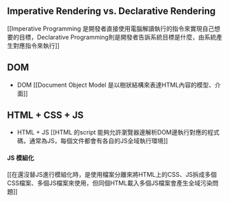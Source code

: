 

## Imperative Rendering vs. Declarative Rendering

[[Imperative Programming 是開發者直接使用電腦解讀執行的指令來實現自己想要的目標，Declarative Programming則是開發者告訴系統目標是什麼，由系統產生對應指令來執行]]


## DOM 
- DOM
[[Document Object Model 是以樹狀結構來表達HTML內容的模型、介面]]


## HTML + CSS + JS


- HTML + JS
[[HTML 的script 能夠允許瀏覽器邊解析DOM邊執行對應的程式碼，通常為JS，每個文件都會有各自的JS全域執行環境]]


#### JS 模組化
[[在還沒替JS進行模組化時，是使用檔案分離來將HTML上的CSS、JS拆成多個CSS檔案、多個JS檔案來使用，但同個HTML載入多個JS檔案會產生全域污染問題]]